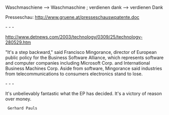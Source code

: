 Waschmaschiene \--\> Waschmaschine ; verdienen dank \--\> verdienen Dank

Presseschau: <http://www.gruene.at/presseschauswpatente.doc>

\- - -

<http://www.detnews.com/2003/technology/0309/25/technology-280529.htm>

\"It\'s a step backward,\" said Francisco Mingorance, director of
European public policy for the Business Software Alliance, which
represents software and computer companies including Microsoft Corp. and
International Business Machines Corp. Aside from software, Mingorance
said industries from telecommunications to consumers electronics stand
to lose.

\- - -

It\'s unbelievably fantastic what the EP has decided. It\'s a victory of
reason over money.

` Gerhard Pauls`
